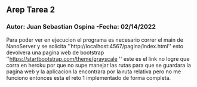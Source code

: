 ## Arep Tarea 2 

### Autor: Juan Sebastian Ospina  -Fecha:  02/14/2022

Para poder ver en ejecucion el programa es necesario correr el main de NanoServer y se solicita 
''http://localhost:4567/pagina/index.html''
esto devolvera una pagina web de bootstrap
''https://startbootstrap.com/theme/grayscale ''
este es el link
no logre que corra en heroku por que no supe manejar las rutas para que se guardara la pagina web y la aplicacion la encontrara por la ruta relativa pero no me funciono entonces esta el reto 1 implementado de forma completa.
